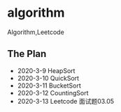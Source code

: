 # algorithm
Algorithm,Leetcode
## The Plan
- 2020-3-9 HeapSort
- 2020-3-10 QuickSort
- 2020-3-11 BucketSort
- 2020-3-12 CountingSort
- 2020-3-13 Leetcode 面试题03.05
